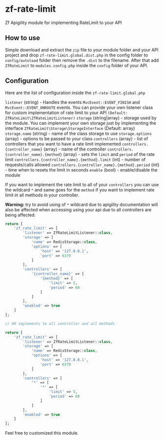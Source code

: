 # zf-rate-limit
Zf Apigility module for implementing RateLimit to your API 

## How to use

Simple download and extract the `zip` file to your module folder and your API project and drop `zf-rate-limit.global.dist.php` in the config folder to `config/autoload` folder then remove the `.dist` to the filename. After that add `ZfRateLimit` to `modules.config.php` inside the `config` folder of your API.

## Configuration

Here are the list of configuration inside the `zf-rate-limit.global.php`


`listener` (string) - Handles the events `MvcEvent::EVENT_FINISH` and `MvcEvent::EVENT_ONROUTE` events. You can provide your own listener class for custom implementation of rate limit to your API `(Default: ZfRateLimit\ZfRateLimitListener)`
`storage` (string|array) - storage used by the module. You can implement your own storage just by implementing the interface `ZfRateLimit\Storage\StorageInterface` (Default: array)
`storage.name` (string) - name of the class storage to use
`storage.options` (array) - options to be passed to your class
`controllers` (array) - list of controllers that you want to have a rate limit implemented
`controllers.{controller_name}` (array) - name of the controller
`controllers.{controller_name}.{method}` (array) - sets the `limit` and `period` of the rate limit
`controllers.{controller_name}.{method}.limit` (int) - number of requests/calls allowed
`controllers.{controller_name}.{method}.period` (int) - time when to resets the limit in seconds
`enable` (bool) - enable/disable the module

If you want to implement the rate limit to all of your `controllers` you can use the wildcard `*` and same goes for the `method` if you want to implement rate limit in all methods in your controller.

**Warning:** try to avoid using of `*` wildcard due to apigility documentation will also be affected when accessing using your api due to all controllers are being affected.

```php
return [
    'zf_rate_limit' => [
        'listener' => ZfRateLimitListener::class,
        'storage' => [
            'name' => RedisStorage::class,
            'options' => [
                'host' => '127.0.0.1',
                'port' => 6379
            ]
        ],
        'controllers' => [
            '{controller_name}' => [
                '{method}' => [
                    'limit' => 5,
                    'period' => 60
                ]
            ]
        ],
        'enabled' => true
    ]
];

// OR implements to all controller and all methods

return [
    'zf_rate_limit' => [
        'listener' => ZfRateLimitListener::class,
        'storage' => [
            'name' => RedisStorage::class,
            'options' => [
                'host' => '127.0.0.1',
                'port' => 6379
            ]
        ],
        'controllers' => [
            '*' => [
                '*' => [
                    'limit' => 5,
                    'period' => 60
                ]
            ]
        ],
        'enabled' => true
    ]
];

```

Feel free to customized this module.